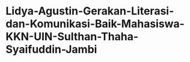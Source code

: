 # Lidya-Agustin-Gerakan-Literasi-dan-Komunikasi-Baik-Mahasiswa-KKN-UIN-Sulthan-Thaha-Syaifuddin-Jambi